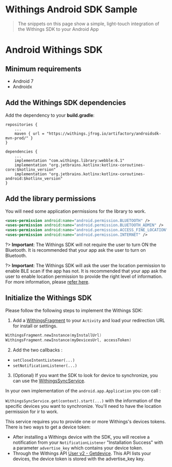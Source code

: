 # Withings Android SDK Sample

> The snippets on this page show a simple, light-touch integration of the Withings SDK to your Android App

# Android Withings SDK 

## Minimum requirements

- Android 7
- Androidx

## Add the Withings SDK dependencies

Add the dependency to your **build.gradle**:

```grouvy
repositories {
    ...
    maven { url = "https://withings.jfrog.io/artifactory/androidsdk-mvn-prod/" }
}

dependencies {
    ...
    implementation "com.withings.library:webble:6.1"
    implementation "org.jetbrains.kotlinx:kotlinx-coroutines-core:$kotlinx_version"
    implementation "org.jetbrains.kotlinx:kotlinx-coroutines-android:$kotlinx_version"
}
```

## Add the library permissions

You will need some application permissions for the library to work.

```xml
<uses-permission android:name="android.permission.BLUETOOTH" />
<uses-permission android:name="android.permission.BLUETOOTH_ADMIN" />
<uses-permission android:name="android.permission.ACCESS_FINE_LOCATION" />
<uses-permission android:name="android.permission.INTERNET" />
```

?> **Important**: The Withings SDK will not require the user to turn ON the Bluetooth. It is recommended that your app ask the user to turn on Bluetooth.

?> **Important**: The Withings SDK will ask the user the location permission to enable BLE scan if the app has not. It is recommended that your app ask the user to enable location permission to provide the right level of information. For more information, please [refer here](http://developer.withings.com/sdk/#/?id=connectivity-and-permissions).

## Initialize the Withings SDK

Please follow the following steps to implement the Withings SDK:

1. Add a [WithingsFragment](https://developer.withings.com/sdk/#/android/WithingsFragment) to your `Activity` and load your redirection URL for install or settings.

```kotlin
WithingsFragment.newInstance(myInstallUrl)
WithingsFragment.newInstance(myDevicesUrl, accessToken)
```

2. Add the two callbacks :

- `setCloseIntentListener(...)`
- `setNotificationListener(...)`

3. (Optional) If you want the SDK to look for device to synchronize, you can use the [WithingsSyncService](https://developer.withings.com/sdk/#/android/WithingsSyncService).

In your own implementation of the `android.app.Application` you con call : 

`WithingsSyncService.get(context).start(...)` with the information of the specific devices you want to synchronize. You'll need to have the location permission for ir to work.

This service requires you to provide one or more Withings's devices tokens. There is two ways to get a device token:

- After installing a Withings device with the SDK, you will receive a notification from your `NotificationListener` "Installation Success" with a parameter `advertise_key` which contains your device token.
- Through the Withings API [User v2 - Getdevice](https://developer.withings.com/oauth2/#operation/userv2-activate). This API lists your devices, the device token is stored with the advertise_key key.
